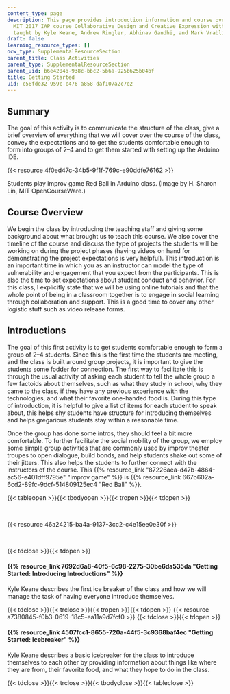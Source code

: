 ```yaml
---
content_type: page
description: This page provides introduction information and course overview for the
  MIT 2017 IAP course Collaborative Design and Creative Expression with Arduino Microcontroller,
  taught by Kyle Keane, Andrew Ringler, Abhinav Gandhi, and Mark Vrablic.
draft: false
learning_resource_types: []
ocw_type: SupplementalResourceSection
parent_title: Class Activities
parent_type: SupplementalResourceSection
parent_uid: b6e4204b-938c-bbc2-5b6a-925b625b04bf
title: Getting Started
uid: c58fde32-959c-c476-a858-daf107a2c7e2
---
```

## Summary

The goal of this activity is to communicate the structure of the class, give a brief overview of everything that we will cover over the course of the class, convey the expectations and to get the students comfortable enough to form into groups of 2–4 and to get them started with setting up the Arduino IDE.

{{< resource 4f0ed47c-34b5-9f1f-769c-e90ddfe76162 >}}

Students play improv game Red Ball in Arduino class. (Image by H. Sharon Lin, MIT OpenCourseWare.)

## Course Overview

We begin the class by introducing the teaching staff and giving some background about what brought us to teach this course. We also cover the timeline of the course and discuss the type of projects the students will be working on during the project phases (having videos on hand for demonstrating the project expectations is very helpful). This introduction is an important time in which you as an instructor can model the type of vulnerability and engagement that you expect from the participants. This is also the time to set expectations about student conduct and behavior. For this class, I explicitly state that we will be using online tutorials and that the whole point of being in a classroom together is to engage in social learning through collaboration and support. This is a good time to cover any other logistic stuff such as video release forms.

## Introductions

The goal of this first activity is to get students comfortable enough to form a group of 2–4 students. Since this is the first time the students are meeting, and the class is built around group projects, it is important to give the students some fodder for connection. The first way to facilitate this is through the usual activity of asking each student to tell the whole group a few factoids about themselves, such as what they study in school, why they came to the class, if they have any previous experience with the technologies, and what their favorite one-handed food is. During this type of introduction, it is helpful to give a list of items for each student to speak about, this helps shy students have structure for introducing themselves and helps gregarious students stay within a reasonable time.

Once the group has done some intros, they should feel a bit more comfortable. To further facilitate the social mobility of the group, we employ some simple group activities that are commonly used by improv theater troupes to open dialogue, build bonds, and help students shake out some of their jitters. This also helps the students to further connect with the instructors of the course. This {{% resource_link "87226aea-d47b-4864-ac56-e401dff9795e" "improv game" %}} is {{% resource_link 667b602a-6cd2-89fc-9dcf-514809125ec4 "Red Ball" %}}. 

{{< tableopen >}}{{< tbodyopen >}}{{< tropen >}}{{< tdopen >}}

﻿

{{< resource 46a24215-ba4a-9137-3cc2-c4e15ee0e30f >}}

 

{{< tdclose >}}{{< tdopen >}}

#### {{% resource_link 7692d6a8-40f5-6c98-2275-30be6da535da "Getting Started: Introducing Introductions" %}}

Kyle Keane describes the first ice breaker of the class and how we will manage the task of having everyone introduce themselves.

{{< tdclose >}}{{< trclose >}}{{< tropen >}}{{< tdopen >}}
{{< resource a7380845-f0b3-0619-18c5-ea11a9d7fcf0 >}}
{{< tdclose >}}{{< tdopen >}}

#### ﻿{{% resource_link 4507fcc1-8655-720a-44f5-3c9368baf4ec "Getting Started: Icebreaker" %}}

Kyle Keane describes a basic icebreaker for the class to introduce themselves to each other by providing information about things like where they are from, their favorite food, and what they hope to do in the class.

{{< tdclose >}}{{< trclose >}}{{< tbodyclose >}}{{< tableclose >}}